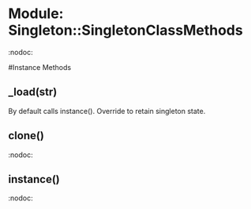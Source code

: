 # Module: Singleton::SingletonClassMethods
    

:nodoc:



#Instance Methods
## _load(str) [](#method-i-_load)
By default calls instance(). Override to retain singleton state.

## clone() [](#method-i-clone)
:nodoc:

## instance() [](#method-i-instance)
:nodoc:

